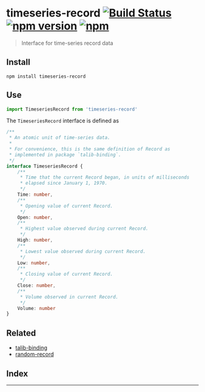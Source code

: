 
timeseries-record [![Build Status](https://travis-ci.org/strong-roots-capital/timeseries-record.svg?branch=master)](https://travis-ci.org/strong-roots-capital/timeseries-record) [![npm version](https://img.shields.io/npm/v/timeseries-record.svg)](https://npmjs.org/package/timeseries-record) [![npm](https://img.shields.io/npm/dt/timeseries-record.svg)](https://www.npmjs.com/package/timeseries-record)
==================================================================================================================================================================================================================================================================================================================================================================================================================

> Interface for time-series record data

Install
-------

```shell
npm install timeseries-record
```

Use
---

```typescript
import TimeseriesRecord from 'timeseries-record'
```

The `TimeseriesRecord` interface is defined as

```typescript
/**
 * An atomic unit of time-series data.
 *
 * For convenience, this is the same definition of Record as
 * implemented in package `talib-binding`.
 */
interface TimeseriesRecord {
    /**
     * Time that the current Record began, in units of milliseconds
     * elapsed since January 1, 1970.
     */
    Time: number,
    /**
     * Opening value of current Record.
     */
    Open: number,
    /**
     * Highest value observed during current Record.
     */
    High: number,
    /**
     * Lowest value observed during current Record.
     */
    Low: number,
    /**
     * Closing value of current Record.
     */
    Close: number,
    /**
     * Volume observed in current Record.
     */
    Volume: number
}
```

Related
-------

*   [talib-binding](https://github.com/acrazing/talib-binding-node)
*   [random-record](https://github.com/strong-roots-capital/random-record)

## Index

---
